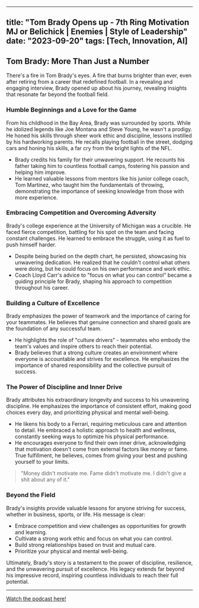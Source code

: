 
---
title: "Tom Brady Opens up - 7th Ring Motivation MJ or Belichick | Enemies | Style of Leadership"
date: "2023-09-20"
tags: [Tech, Innovation, AI]
---

## Tom Brady: More Than Just a Number

There's a fire in Tom Brady's eyes. A fire that burns brighter than ever, even after retiring from a career that redefined football. In a revealing and engaging interview, Brady opened up about his journey, revealing insights that resonate far beyond the football field. 

### Humble Beginnings and a Love for the Game

From his childhood in the Bay Area, Brady was surrounded by sports. While he idolized legends like Joe Montana and Steve Young, he wasn't a prodigy. He honed his skills through sheer work ethic and discipline, lessons instilled by his hardworking parents. He recalls playing football in the street, dodging cars and honing his skills, a far cry from the bright lights of the NFL.

* Brady credits his family for their unwavering support. He recounts his father taking him to countless football camps, fostering his passion and helping him improve.
* He learned valuable lessons from mentors like his junior college coach, Tom Martinez, who taught him the fundamentals of throwing, demonstrating the importance of seeking knowledge from those with more experience.

### Embracing Competition and Overcoming Adversity

Brady's college experience at the University of Michigan was a crucible. He faced fierce competition, battling for his spot on the team and facing constant challenges. He learned to embrace the struggle, using it as fuel to push himself harder.

* Despite being buried on the depth chart, he persisted, showcasing his unwavering dedication.  He realized that he couldn't control what others were doing, but he could focus on his own performance and work ethic.
* Coach Lloyd Carr's advice to "focus on what you can control" became a guiding principle for Brady, shaping his approach to competition throughout his career.

### Building a Culture of Excellence

Brady emphasizes the power of teamwork and the importance of caring for your teammates. He believes that genuine connection and shared goals are the foundation of any successful team.

* He highlights the role of "culture drivers" - teammates who embody the team's values and inspire others to reach their potential. 
* Brady believes that a strong culture creates an environment where everyone is accountable and strives for excellence. He emphasizes the importance of shared responsibility and the collective pursuit of success.

### The Power of Discipline and Inner Drive

Brady attributes his extraordinary longevity and success to his unwavering discipline. He emphasizes the importance of consistent effort, making good choices every day, and prioritizing physical and mental well-being.

* He likens his body to a Ferrari, requiring meticulous care and attention to detail. He embraced a holistic approach to health and wellness, constantly seeking ways to optimize his physical performance.
* He encourages everyone to find their own inner drive, acknowledging that motivation doesn't come from external factors like money or fame. True fulfillment, he believes, comes from giving your best and pushing yourself to your limits.

> "Money didn't motivate me. Fame didn't motivate me. I didn't give a shit about any of it."

### Beyond the Field

Brady's insights provide valuable lessons for anyone striving for success, whether in business, sports, or life. His message is clear:

* Embrace competition and view challenges as opportunities for growth and learning.
* Cultivate a strong work ethic and focus on what you can control.
* Build strong relationships based on trust and mutual care.
* Prioritize your physical and mental well-being.

Ultimately, Brady's story is a testament to the power of discipline, resilience, and the unwavering pursuit of excellence. His legacy extends far beyond his impressive record, inspiring countless individuals to reach their full potential.

---
        




<a href="https://youtube.com/watch?v=liz8rZx1NJ8" target="_blank">Watch the podcast here!</a>
